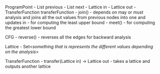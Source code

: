 ProgramPoint
    - List<ProgramPoint> previous
    - List<ProgramPoint> next
    - Lattice in
    - Lattice out
    - TransferFunction transferFunction
    - join()
        - depends on may or must analysis and joins all the out values from previous nodes into one and updates in
        - for computing the least upper bound
    - meet()
        - for computing the greatest lower bound

CFG
    - reverse()
        - reverses all the edges for backward analysis

Lattice
    - Set<*something that is represents the different values depending on the analysis*>
    
TransferFunction
    - transfer(Lattice in) -> Lattice out
        - takes a lattice and outputs another lattice